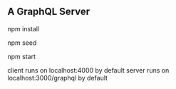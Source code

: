## A GraphQL Server


npm install

npm seed

npm start

client runs on localhost:4000 by default
server runs on localhost:3000/graphql by default
